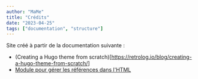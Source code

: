 ```yaml
---
author: "MaMe"
title: "Crédits"
date: "2023-04-25"
tags: ["documentation", "structure"]
---
```


Site créé à partir de la documentation suivante : 

- (Creating a Hugo theme from scratch)[https://retrolog.io/blog/creating-a-hugo-theme-from-scratch/]
- [Module pour gérer les références dans l'HTML](https://github.com/loup-brun/hugo-cite)